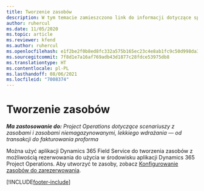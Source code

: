 ```yaml
---
title: Tworzenie zasobów
description: W tym temacie zamieszczono link do informacji dotyczące sposobu tworzenia zasobów możliwych do zarezerwowania.
author: ruhercul
ms.date: 11/05/2020
ms.topic: article
ms.reviewer: kfend
ms.author: ruhercul
ms.openlocfilehash: e1f2be2f0b8ed8fc332a575b165ec23c4e8ab1fc9c50d998da3459c05dbcead1
ms.sourcegitcommit: 7f8d1e7a16af769adb43d1877c28fdce53975db8
ms.translationtype: HT
ms.contentlocale: pl-PL
ms.lasthandoff: 08/06/2021
ms.locfileid: "7008374"
---
```

# <a name="create-resources"></a>Tworzenie zasobów

_**Ma zastosowanie do:** Project Operations dotyczące scenariuszy z zasobami i zasobami niemagazynowanymi, lekkiego wdrażania — od transakcji do fakturowania proforma_

Można użyć aplikacji Dynamics 365 Field Service do tworzenia zasobów z możliwością rezerwowania do użycia w środowisku aplikacji Dynamics 365 Project Operations. Aby utworzyć te zasoby, zobacz [Konfigurowanie zasobów do zarezerwowania](/dynamics365/field-service/set-up-bookable-resources).


[!INCLUDE[footer-include](../includes/footer-banner.md)]